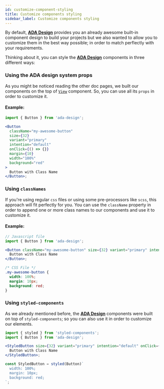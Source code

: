 ```yaml
---
id: customize-component-styling
title: Customize components styling
sidebar_label: Customize components styling
---
```


By default, [**ADA Design**](https://adadesign.io) provides you an already awesome built-in component design to build your projects but we also wanted to allow you to customize them in the best way possible; in order to match perflectly with your requirements.

Thinking about it, you can style the [**ADA Design**](https://adadesign.io) components in three different ways:

### Using the ADA design system props

As you might be noticed reading the other doc pages, we built our components on the top of [`View`](components/view) component. So, you can use all its `props` in order to customize it.

#### Example:

```jsx
import { Button } from 'ada-design';

<Button
  className="my-awesome-button"
  size={32}
  variant="primary"
  intention="default"
  onClick={() => {}}
  margin={10}
  width="100%"
  background="red"
>
  Button with Class Name
</Button>;
```

### Using `classNames`

If you're using regular `css` files or using some pre-processors like `scss`, this approach will fit perfectly for you. You can use the `className` property in order to append one or more class names to our components and use it to customize it.

#### Example:

```jsx
// Javascript file
import { Button } from 'ada-design';

<Button className="my-awesome-button" size={32} variant="primary" intention="default" onClick={() => {}}>
  Button with Class Name
</Button>;
```

```css
/* CSS File */
.my-awesome-button {
  width: 100%;
  margin: 10px;
  background: red;
}
```

### Using `styled-components`

As we already mentioned before, the [**ADA Design**](https://adadesign.io) components were built on top of `styled-components`; so you can also use it in order to customize our elements.

```jsx
import { styled } from 'styled-components';
import { Button } from 'ada-design';

<StyledButton size={32} variant="primary" intention="default" onClick={() => {}}>
  Button with Class Name
</StyledButton>;

const StyledButton = styled(Button)`
  width: 100%;
  margin: 10px;
  background: red;
`;
```
